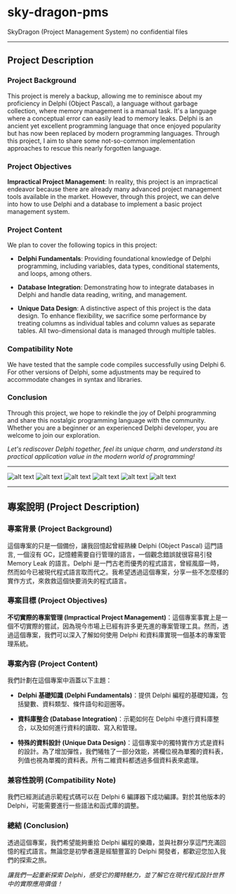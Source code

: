 # sky-dragon-pms
SkyDragon (Project Management System) no confidential files

---

## Project Description

### Project Background

This project is merely a backup, allowing me to reminisce about my proficiency in Delphi (Object Pascal), a language without garbage collection, where memory management is a manual task. It's a language where a conceptual error can easily lead to memory leaks. Delphi is an ancient yet excellent programming language that once enjoyed popularity but has now been replaced by modern programming languages. Through this project, I aim to share some not-so-common implementation approaches to rescue this nearly forgotten language.

### Project Objectives

**Impractical Project Management**: In reality, this project is an impractical endeavor because there are already many advanced project management tools available in the market. However, through this project, we can delve into how to use Delphi and a database to implement a basic project management system.

### Project Content

We plan to cover the following topics in this project:

- **Delphi Fundamentals**: Providing foundational knowledge of Delphi programming, including variables, data types, conditional statements, and loops, among others.

- **Database Integration**: Demonstrating how to integrate databases in Delphi and handle data reading, writing, and management.

- **Unique Data Design**: A distinctive aspect of this project is the data design. To enhance flexibility, we sacrifice some performance by treating columns as individual tables and column values as separate tables. All two-dimensional data is managed through multiple tables.

### Compatibility Note

We have tested that the sample code compiles successfully using Delphi 6. For other versions of Delphi, some adjustments may be required to accommodate changes in syntax and libraries.

### Conclusion

Through this project, we hope to rekindle the joy of Delphi programming and share this nostalgic programming language with the community. Whether you are a beginner or an experienced Delphi developer, you are welcome to join our exploration.

*Let's rediscover Delphi together, feel its unique charm, and understand its practical application value in the modern world of programming!*

---

![alt text](https://github.com/SwingsH/delphi-PM-System-SD-clone/blob/main/skydragon_docs/db_schema_2.jpg)
![alt text](https://github.com/SwingsH/delphi-PM-System-SD-clone/blob/main/skydragon_docs/db_schema_tb2.jpg)
![alt text](https://github.com/SwingsH/delphi-PM-System-SD-clone/blob/main/skydragon_docs/db_schema_tb3.jpg)
![alt text](https://github.com/SwingsH/delphi-PM-System-SD-clone/blob/main/skydragon_docs/sd02_sec.jpg)
![alt text](https://github.com/SwingsH/delphi-PM-System-SD-clone/blob/main/skydragon_docs/sd04_sec.jpg)
![alt text](https://github.com/SwingsH/delphi-PM-System-SD-clone/blob/main/skydragon_docs/sd09_sec.jpg)

--- 

## 專案說明 (Project Description)

### 專案背景 (Project Background)

這個專案的只是一個備份，讓我回憶起曾經熟練 Delphi (Object Pascal) 這門語言, 一個沒有 GC，記憶體需要自行管理的語言，一個觀念錯誤就很容易引發 Memory Leak 的語言。Delphi 是一門古老而優秀的程式語言，曾經風靡一時，然而如今已被現代程式語言取而代之。我希望透過這個專案，分享一些不怎麼樣的實作方式，來救救這個快要消失的程式語言。

### 專案目標 (Project Objectives)

**不切實際的專案管理 (Impractical Project Management)**：這個專案事實上是一個不切實際的嘗試，因為現今市場上已經有許多更先進的專案管理工具。然而，透過這個專案，我們可以深入了解如何使用 Delphi 和資料庫實現一個基本的專案管理系統。

### 專案內容 (Project Content)

我們計劃在這個專案中涵蓋以下主題：

- **Delphi 基礎知識 (Delphi Fundamentals)**：提供 Delphi 編程的基礎知識，包括變數、資料類型、條件語句和迴圈等。

- **資料庫整合 (Database Integration)**：示範如何在 Delphi 中進行資料庫整合，以及如何進行資料的讀取、寫入和管理。

- **特殊的資料設計 (Unique Data Design)**：這個專案中的獨特實作方式是資料的設計。為了增加彈性，我們犧牲了一部分效能，將欄位視為單獨的資料表，列值也視為單獨的資料表。所有二維資料都透過多個資料表來處理。

### 兼容性說明 (Compatibility Note)

我們已經測試過示範程式碼可以在 Delphi 6 編譯器下成功編譯。對於其他版本的 Delphi，可能需要進行一些語法和函式庫的調整。

### 總結 (Conclusion)

透過這個專案，我們希望能夠重拾 Delphi 編程的樂趣，並與社群分享這門充滿回憶的程式語言。無論您是初學者還是經驗豐富的 Delphi 開發者，都歡迎您加入我們的探索之旅。

*讓我們一起重新探索 Delphi，感受它的獨特魅力，並了解它在現代程式設計世界中的實際應用價值！*
